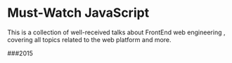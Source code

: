 Must-Watch JavaScript
==============

This is a collection of well-received talks about FrontEnd web engineering , covering all topics related to the web platform and more.

###2015

